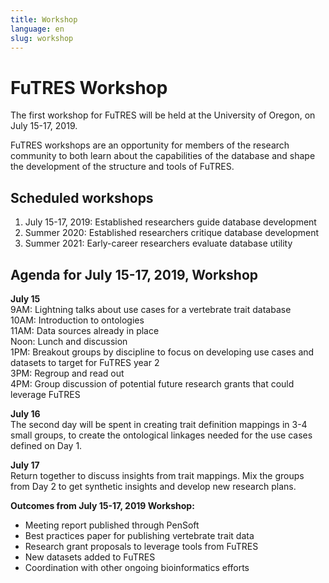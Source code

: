 ```yaml
---
title: Workshop
language: en
slug: workshop 
---
```


# FuTRES Workshop
The first workshop for FuTRES will be held at the University of Oregon, on July 15-17, 2019.

FuTRES workshops are an opportunity for members of the research community to both learn about the capabilities of the database and shape the development of the structure and tools of FuTRES.


## Scheduled workshops
1. July 15-17, 2019: Established researchers guide database development
2. Summer 2020: Established researchers critique database development
3. Summer 2021: Early-career researchers evaluate database utility

## Agenda for July 15-17, 2019, Workshop
<b>July 15</b></br>
9AM: Lightning talks about use cases for a vertebrate trait database</br>
10AM: Introduction to ontologies</br>
11AM: Data sources already in place</br>
Noon: Lunch and discussion</br>
1PM: Breakout groups by discipline to focus on developing use cases and datasets to target for FuTRES year 2</br>
3PM: Regroup and read out</br>
4PM: Group discussion of potential future research grants that could leverage FuTRES</br>

<b>July 16</b></br>
The second day will be spent in creating trait definition mappings in 3-4 small groups, to create the ontological linkages needed for the use cases defined on Day 1. 

<b>July 17</b></br>
Return together to discuss insights from trait mappings. 
Mix the groups from Day 2 to get synthetic insights and develop new research plans.

<b>Outcomes from July 15-17, 2019 Workshop:</b></br>
- Meeting report published through PenSoft</br>
- Best practices paper for publishing vertebrate trait data</br>
- Research grant proposals to leverage tools from FuTRES</br>
- New datasets added to FuTRES</br>
- Coordination with other ongoing bioinformatics efforts
